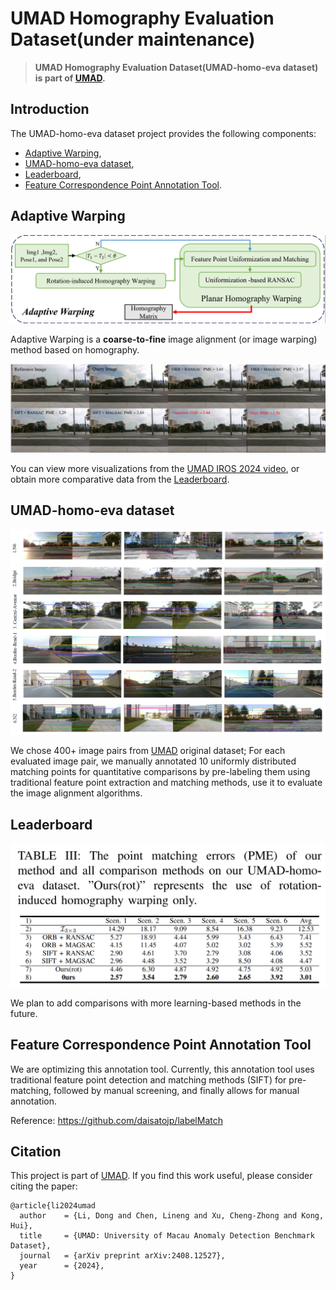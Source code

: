 # UMAD Homography Evaluation Dataset(under maintenance)

> **UMAD Homography Evaluation Dataset(UMAD-homo-eva dataset) is part of [UMAD](https://github.com/IMRL/UMAD).**

## Introduction

The UMAD-homo-eva dataset project provides the following components: 

- [Adaptive Warping](#Adaptive-Warping),
- [UMAD-homo-eva dataset](#UMAD-homo-eva-dataset),
- [Leaderboard](#Leaderboard), 
- [Feature Correspondence Point Annotation Tool](#Feature-Correspondence-Point-Annotation-Tool).

## Adaptive Warping

![adaptive-warping](IMG/adaptive-warping.png)

Adaptive Warping is a **coarse-to-fine** image alignment (or image warping) method based on homography.

![PME-result](IMG/PME-result.png)

You can view more visualizations from the [UMAD IROS 2024 video](https://www.youtube.com/watch?v=xORb4H-AyNw), or obtain more comparative data from the [Leaderboard](#Leaderboard).

## UMAD-homo-eva dataset

![dataset-overview](IMG/dataset-overview.png)

We chose 400+ image pairs from [UMAD](https://github.com/IMRL/UMAD) original dataset; For each evaluated image pair, we manually annotated 10 uniformly distributed matching points for quantitative comparisons by pre-labeling them using traditional feature point extraction and matching methods, use it to evaluate the image alignment algorithms.

## Leaderboard

![Leaderboard-from-UMAD](IMG/leaderboard-from-UMAD.png)

We plan to add comparisons with more learning-based methods in the future.

## Feature Correspondence Point Annotation Tool

We are optimizing this annotation tool. Currently, this annotation tool uses traditional feature point detection and matching methods (SIFT) for pre-matching, followed by manual screening, and finally allows for manual annotation.

Reference: https://github.com/daisatojp/labelMatch

## Citation

This project is part of [UMAD](https://github.com/IMRL/UMAD). If you find this work useful, please consider citing the paper:

```
@article{li2024umad
  author    = {Li, Dong and Chen, Lineng and Xu, Cheng-Zhong and Kong, Hui},
  title     = {UMAD: University of Macau Anomaly Detection Benchmark Dataset},
  journal   = {arXiv preprint arXiv:2408.12527},
  year      = {2024},
}
```